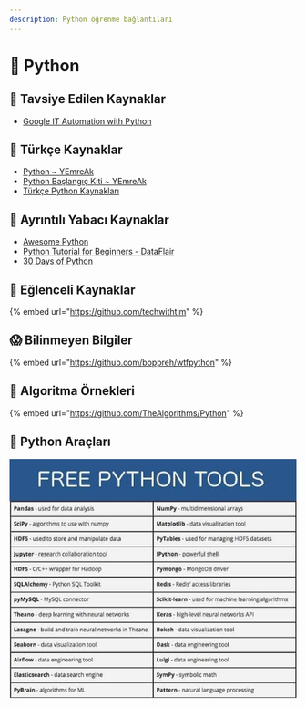 ```yaml
---
description: Python öğrenme bağlantıları
---
```


# 🐍 Python

## 🌟 Tavsiye Edilen Kaynaklar

* [Google IT Automation with Python](https://www.coursera.org/professional-certificates/google-it-automation#courses)

## 🚀 Türkçe Kaynaklar

* [Python ~ YEmreAk](https://python.yemreak.com)
* [Python Başlangıç Kiti ~ YEmreAk](https://github.com/YEmreAk/Python-NoteBooks)
* [Türkçe Python Kaynakları](https://github.com/ibrahimirdem/turkce-python-kaynaklari)

## 📜 Ayrıntılı Yabacı Kaynaklar

* [Awesome Python](https://awesome-python.com/)
* [Python Tutorial for Beginners - DataFlair](https://data-flair.training/blogs/python-tutorials-home/)
* [30 Days of Python](https://github.com/Asabeneh/30-Days-Of-Python)

## 🤹 Eğlenceli Kaynaklar

{% embed url="https://github.com/techwithtim" %}

## 😱 Bilinmeyen Bilgiler

{% embed url="https://github.com/boppreh/wtfpython" %}

## 🧮 Algoritma Örnekleri

{% embed url="https://github.com/TheAlgorithms/Python" %}

## 🧰 Python Araçları

![](.gitbook/assets/python_tools.png)

